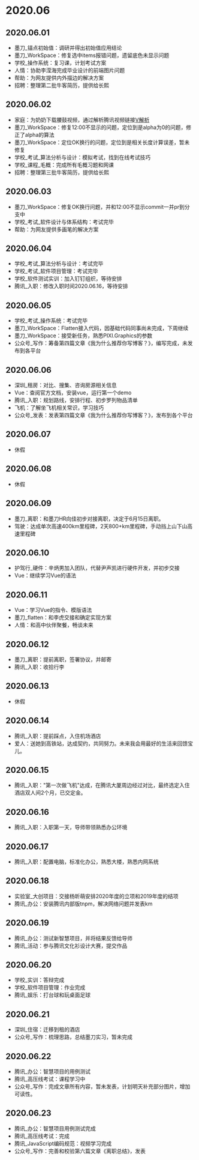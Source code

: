 2020.06
===

## 2020.06.01

- 墨刀_锚点初始值：调研并得出初始值应用结论
- 墨刀_WorkSpace：修复选中items报错问题，遗留底色未显示问题
- 学校_操作系统：复习课，计划考试方案
- 人情：协助李滢海完成毕业设计的前端图片问题
- 帮助：为网友提供内外描边的解决方案
- 招聘：整理第二批牛客简历，提供给长熙

## 2020.06.02

- 家庭：为奶奶下载腰鼓视频，通过解析腾讯视频链接[V解析](http://v.ranks.xin/)
- 墨刀_WorkSpace：修复12:00不显示的问题，定位到是alpha为0的问题，修正了alpha的算法
- 墨刀_WorkSpace：定位OK换行的问题，定位到是相关长度计算误差，暂未修复
- 学校_考试_算法分析与设计：模拟考试，找到在线考试技巧
- 学校_课程_毛概：完成所有毛概习题和网课
- 招聘：整理第三批牛客简历，提供给长熙

## 2020.06.03

- 墨刀_WorkSpace：修复OK换行问题，并和12:00不显示commit一并pr到分支中
- 学校_考试_软件设计与体系结构：考试完毕
- 帮助：为网友提供多画笔的解决方案

## 2020.06.04

- 学校_考试_算法分析与设计：考试完毕
- 学校_考试_软件项目管理：考试完毕
- 学校_软件测试实训：加入钉钉组织，等待安排
- 腾讯_入职：修改入职时间2020.06.16，等待安排

## 2020.06.05

- 学校_考试_操作系统：考试完毕
- 墨刀_WorkSpace：Flatten接入代码，因基础代码同事尚未完成，下周继续
- 墨刀_WorkSpace：接受新任务，熟悉PIXI.Graphics的参数
- 公众号_写作：筹备第四篇文章《我为什么推荐你写博客？》，编写完成，未发布到各平台

## 2020.06.06

- 深圳_租房：对比、搜集、咨询房源相关信息
- Vue：查阅官方文档，安装vue，运行第一个demo
- 腾讯_入职：规划路线，安排行程、初步罗列物品清单
- 飞机：了解坐飞机相关常识，学习技巧
- 公众号_发表：发表第四篇文章《我为什么推荐你写博客？》，发布到各个平台

## 2020.06.07

- 休假

## 2020.06.08

- 休假

## 2020.06.09

- 墨刀_离职：和墨刀HR向佳初步对接离职，决定于6月15日离职。
- 驾驶：达成单次高速400km里程碑，2天800+km里程碑，手动挡上山下山高速里程碑

## 2020.06.10

- 护驾行_硬件：辛炳男加入团队，代替尹声凯进行硬件开发，并初步交接
- Vue：继续学习Vue的语法

## 2020.06.11

- Vue：学习Vue的指令、模版语法
- 墨刀_flatten：和李虎交接和确定实现方案
- 人情：和高中伙伴聚餐，畅谈未来

## 2020.06.12

- 墨刀_离职：提前离职，签署协议，并邮寄
- 腾讯_入职：收拾行李

## 2020.06.13

- 休假

## 2020.06.14

- 腾讯_入职：提前踩点，入住机场酒店
- 爱人：送她到高铁站，达成契约，共同努力。未来我会用最好的生活来回馈宝儿。

## 2020.06.15

- 腾讯_入职："第一次做飞机"达成，在腾讯大厦周边经过对比，最终选定入住酒店双人间2个月，已交定金。

## 2020.06.16

- 腾讯_入职：入职第一天，导师带领熟悉办公环境

## 2020.06.17

- 腾讯_入职：配置电脑，标准化办公，熟悉大楼，熟悉内网系统

## 2020.06.18

- 实验室_大创项目：交接杨昕萌安排2020年度的立项和2019年度的结项
- 腾讯_办公：安装腾讯内部版tnpm，解决网络问题并发表km

## 2020.06.19

- 腾讯_办公：测试新智慧项目，并将结果反馈给导师
- 腾讯_活动：参与腾讯文化衫设计大赛，提交作品
## 2020.06.20

- 学校_实训：答辩完成
- 学校_软件项目管理：作业完成
- 腾讯_娱乐：打台球和玩桌面足球

## 2020.06.21

- 深圳_住宿：迁移到租的酒店
- 公众号_写作：梳理思路，总结墨刀实习，暂未完成

## 2020.06.22

- 腾讯_办公：智慧项目的用例测试
- 腾讯_高压线考试：课程学习中
- 公众号_写作：完成文章所有内容，暂未发表，计划明天补充部分图片，增加可读性。

## 2020.06.23

- 腾讯_办公：智慧项目用例测试完成
- 腾讯_高压线考试：完成
- 腾讯_JavaScript编码规范：视频学习完成
- 公众号_写作：完善和校验第六篇文章《离职总结》，发表

